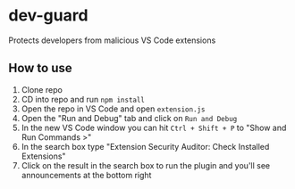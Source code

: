 # dev-guard
Protects developers from malicious VS Code extensions

## How to use
1. Clone repo
1. CD into repo and run `npm install`
1. Open the repo in VS Code and open `extension.js`
1. Open the "Run and Debug" tab and click on `Run and Debug`
1. In the new VS Code window you can hit `Ctrl + Shift + P` to "Show and Run Commands >"
1. In the search box type "Extension Security Auditor: Check Installed Extensions"
1. Click on the result in the search box to run the plugin and you'll see announcements at the bottom right